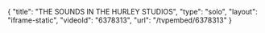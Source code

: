 {
    "title": "THE SOUNDS IN THE HURLEY STUDIOS",
    "type": "solo",
    "layout": "iframe-static",
    "videoId": "6378313",
    "url": "\/tvpembed\/6378313"
}